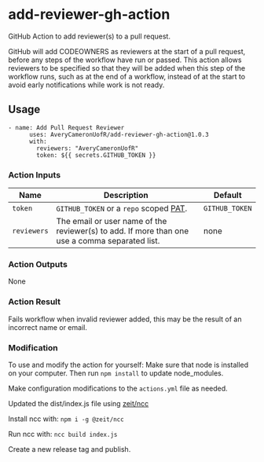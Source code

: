 # add-reviewer-gh-action
 GitHub Action to add reviewer(s) to a pull request. 
 
GitHub will add CODEOWNERS as reviewers at the start of a pull request, before any steps of the workflow have run or passed. This action allows reviewers to be specified so that they will be added when this step of the workflow runs, such as at the end of a workflow, instead of at the start to avoid early notifications while work is not ready.

## Usage
```
- name: Add Pull Request Reviewer
      uses: AveryCameronUofR/add-reviewer-gh-action@1.0.3
      with: 
        reviewers: "AveryCameronUofR"
        token: ${{ secrets.GITHUB_TOKEN }}
 ```
 
### Action Inputs

| Name | Description | Default |
| --- | --- | --- |
| `token` | `GITHUB_TOKEN` or a `repo` scoped [PAT](https://help.github.com/en/github/authenticating-to-github/creating-a-personal-access-token-for-the-command-line). | `GITHUB_TOKEN` |
| `reviewers` | The email or user name of the reviewer(s) to add. If more than one use a comma separated list. | none |

### Action Outputs
None

### Action Result
Fails workflow when invalid reviewer added, this may be the result of an incorrect name or email.
  
### Modification
To use and modify the action for yourself:
Make sure that node is installed on your computer. Then run ``` npm install ``` to update node_modules.

Make configuration modifications to the ``` actions.yml ``` file as needed.

Updated the dist/index.js file using [zeit/ncc](https://www.npmjs.com/package/@zeit/ncc)

Install ncc with: ``` npm i -g @zeit/ncc ```

Run ncc with: ``` ncc build index.js ```

Create a new release tag and publish.

